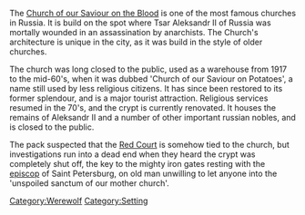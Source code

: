 The [Church of our Saviour on the
Blood](http://en.wikipedia.org/wiki/Church_of_the_Savior_on_Blood) is
one of the most famous churches in Russia. It is build on the spot where
Tsar Aleksandr II of Russia was mortally wounded in an assassination by
anarchists. The Church's architecture is unique in the city, as it was
build in the style of older churches.

The church was long closed to the public, used as a warehouse from 1917
to the mid-60's, when it was dubbed 'Church of our Saviour on Potatoes',
a name still used by less religious citizens. It has since been restored
to its former splendour, and is a major tourist attraction. Religious
services resumed in the 70's, and the crypt is currently renovated. It
houses the remains of Aleksandr II and a number of other important
russian nobles, and is closed to the public.

The pack suspected that the [Red Court](Roter_Hof "wikilink") is somehow
tied to the church, but investigations run into a dead end when they
heard the crypt was completely shut off, the key to the mighty iron
gates resting with the [episcop](Dorofey_Evgenikov "wikilink") of Saint
Petersburg, on old man unwilling to let anyone into the 'unspoiled
sanctum of our mother church'.

[Category:Werewolf](Category:Werewolf "wikilink")
[Category:Setting](Category:Setting "wikilink")
